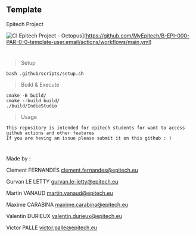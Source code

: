 ## Template
Epitech Project

![CI Epitech Project - Octopus](https://github.com/MyEpitech/B-EPI-000-PAR-0-0-template-user.email/actions/workflows/main.yml/badge.svg?branch=master)](https://github.com/MyEpitech/B-EPI-000-PAR-0-0-template-user.email/actions/workflows/main.yml)

#

> Setup
```
bash .github/scripts/setup.sh
```

> Build & Execute
```
cmake -B build/
cmake --build build/
./build/IndieStudio
```

> Usage
```
This repository is intended for epitech students for want to access github actions and other features
If you are heving an issue please submit it on this github : )
```
#

Made by :

Clement FERNANDES <clement.fernandes@epitech.eu>

Gurvan LE LETTY <gurvan.le-letty@epitech.eu>

Martin VANAUD <martin.vanaud@epitech.eu>

Maxime CARABINA <maxime.carabina@epitech.eu>

Valentin DURIEUX <valentin.durieux@epitech.eu>

Victor PALLE <victor.palle@epitech.eu>
